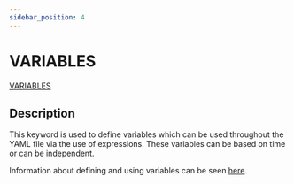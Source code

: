```yaml
---
sidebar_position: 4
---
```

# VARIABLES
 
[VARIABLES](/about/references/keywords_tree/VARIABLES/index.md)

## Description
This keyword is used to define variables which can be used throughout the YAML file via the use of expressions. 
These variables can be based on time or can be independent. 

Information about defining and using variables can be seen [here](/about/modelling/setup/variables.md).